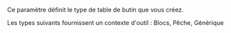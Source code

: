 Ce paramètre définit le type de table de butin que vous créez.

Les types suivants fournissent un contexte d'outil : Blocs, Pêche, Générique